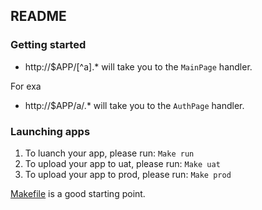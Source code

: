 ## README

### Getting started

- http://$APP/[^a].* will take you to the `MainPage` handler.

For exa

- http://$APP/a/.* will take you to the `AuthPage` handler.



### Launching apps

1. To luanch your app, please run: `Make run` 
2. To upload your app to uat, please run: `Make uat`
3. To upload your app to prod, please run: `Make prod`

[Makefile](./Makefile) is a good starting point.


